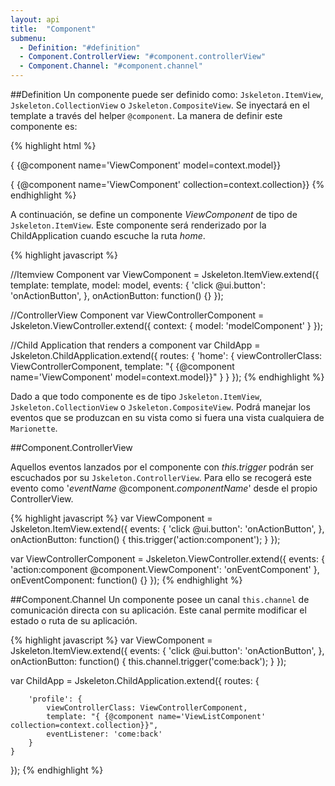 ```yaml
---
layout: api
title:  "Component"
submenu:
  - Definition: "#definition"
  - Component.ControllerView: "#component.controllerView"
  - Component.Channel: "#component.channel"
---
```


##Definition
Un componente puede ser definido como: `Jskeleton.ItemView`, `Jskeleton.CollectionView` o `Jskeleton.CompositeView`. Se inyectará en el template a través del helper `@component`. La manera de definir este componente es:

{% highlight html %}
<!--First Component receives a model-->
{ {@component name='ViewComponent' model=context.model}}

<!--Second Component receives a collection-->
{ {@component name='ViewComponent' collection=context.collection}}
{% endhighlight %}

A continuación, se define un componente _ViewComponent_ de tipo de `Jskeleton.ItemView`. Este componente será renderizado por la ChildApplication cuando escuche la ruta _home_.

{% highlight javascript %}

//Itemview Component
var ViewComponent = Jskeleton.ItemView.extend({
	template: template,
	model: model,
	events: {
    	'click @ui.button': 'onActionButton',
	},
	onActionButton: function() {}
});

//ControllerView Component
var ViewControllerComponent = Jskeleton.ViewController.extend({
    context: {
        model: 'modelComponent'
    }
});

//Child Application that renders a component
var ChildApp = Jskeleton.ChildApplication.extend({
	routes: {
	    'home': {
	    	viewControllerClass: ViewControllerComponent,
	        template: "{ {@component name='ViewComponent' model=context.model}}"
	    }
	}
});
{% endhighlight %}

Dado a que todo componente es de tipo `Jskeleton.ItemView`, `Jskeleton.CollectionView` o `Jskeleton.CompositeView`. Podrá manejar los eventos que se produzcan en su vista como si fuera una vista cualquiera de `Marionette`.

##Component.ControllerView

Aquellos eventos lanzados por el componente con _this.trigger_ podrán ser escuchados por su `Jskeleton.ControllerView`. Para ello se recogerá este evento como '_eventName_ @component._componentName_' desde el propio ControllerView.

{% highlight javascript %}
var ViewComponent = Jskeleton.ItemView.extend({
	events: {
	    'click @ui.button': 'onActionButton',
	},
	onActionButton: function() {
		this.trigger('action:component');
	}
});

var ViewControllerComponent = Jskeleton.ViewController.extend({
    events: {
        'action:component @component.ViewComponent': 'onEventComponent'
    },
    onEventComponent: function() {}
});
{% endhighlight %}

##Component.Channel
Un componente posee un canal `this.channel` de comunicación directa con su aplicación. Este canal permite modificar el estado o ruta de su aplicación.

{% highlight javascript %}
var ViewComponent = Jskeleton.ItemView.extend({
	events: {
	    'click @ui.button': 'onActionButton',
	},
	onActionButton: function() {
		this.channel.trigger('come:back');
	}
});

var ChildApp = Jskeleton.ChildApplication.extend({
    routes: {

        'profile': {
            viewControllerClass: ViewControllerComponent,
            template: "{ {@component name='ViewListComponent' collection=context.collection}}",
            eventListener: 'come:back'
        }
    }
});
{% endhighlight %}